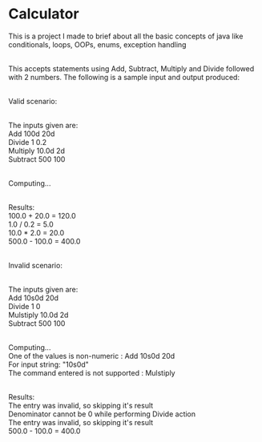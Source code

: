 # Calculator

This is a project I made to brief about all the basic concepts
of java like conditionals, loops, OOPs, enums, exception handling

<br />
This accepts statements using Add, Subtract, Multiply and Divide followed with 2 numbers.
The following is a sample input and output produced:

<br />Valid scenario:

<br />The inputs given are:
<br />Add 100d 20d
<br />Divide 1 0.2
<br />Multiply 10.0d 2d
<br />Subtract 500 100

<br />Computing...

<br />Results:
<br />100.0 + 20.0 = 120.0
<br />1.0 / 0.2 = 5.0
<br />10.0 * 2.0 = 20.0
<br />500.0 - 100.0 = 400.0

<br />Invalid scenario:

<br />The inputs given are:
<br />Add 10s0d 20d
<br />Divide 1 0
<br />Mulstiply 10.0d 2d
<br />Subtract 500 100

<br />Computing...
<br />One of the values is non-numeric : Add 10s0d 20d
<br />For input string: "10s0d"
<br />The command entered is not supported : Mulstiply

<br />Results:
<br />The entry was invalid, so skipping it's result
<br />Denominator cannot be 0 while performing Divide action
<br />The entry was invalid, so skipping it's result
<br />500.0 - 100.0 = 400.0